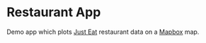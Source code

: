 # Restaurant App

Demo app which plots [Just Eat](http://www.just-eat.co.uk/) restaurant data on a [Mapbox](https://www.mapbox.com/) map.